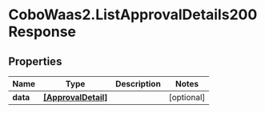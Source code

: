 # CoboWaas2.ListApprovalDetails200Response

## Properties

Name | Type | Description | Notes
------------ | ------------- | ------------- | -------------
**data** | [**[ApprovalDetail]**](ApprovalDetail.md) |  | [optional] 


